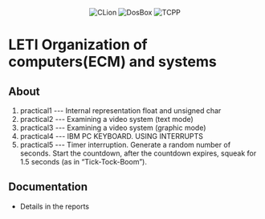 <p align = "center">
  <img alt="CLion" src="https://img.shields.io/badge/CLion-2023.2.1-green?style=plastic&logo=clion&logoColor=green&labelColor=black&color=grey">
  <img alt="DosBox" src="https://img.shields.io/badge/DosBox-0.74.3-blue?style=plastic&logo=DosBox&logoColor=green&labelColor=blue&color=grey">
  <img alt="TCPP" src="https://img.shields.io/badge/TurboC%2B%2B-1.01-blue?style=plastic&logo=DosBox&logoColor=green&labelColor=blue&color=grey">
</p>

# LETI Organization of computers(ECM) and systems

## About

1. practical1 --- Internal representation float and unsigned char
2. practical2 --- Examining a video system (text mode)
3. practical3 --- Examining a video system (graphic mode)
4. practical4 --- IBM PC KEYBOARD. USING INTERRUPTS
5. practical5 --- Timer interruption. Generate a random number of seconds. Start the countdown, after the countdown expires, squeak for 1.5 seconds (as in “Tick-Tock-Boom”).
 
## Documentation 

*  Details in the reports
